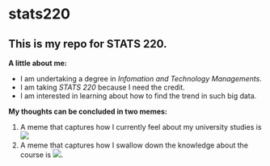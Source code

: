 # stats220

## **This is my repo for STATS 220.** 

**A little about me:**

* I am undertaking a degree in *Infomation and Technology Managements*.
* I am taking *STATS 220* because I need the credit.
* I am interested in learning about how to find the trend in such big data.

**My thoughts can be concluded in two memes:**

1. A meme that captures how I currently feel about my university studies is ![](https://c.tenor.com/8druEACXtX8AAAAd/tenor.gif)
2. A meme that captures how I swallow down the knowledge about the course is ![](https://media.giphy.com/media/14uXQbPS73Y3qU/giphy.gif?cid=790b7611dg01i9v01i0w5v934z8rcfvrvyxdnc5hepru8l6o&ep=v1_gifs_search&rid=giphy.gif&ct=g).
